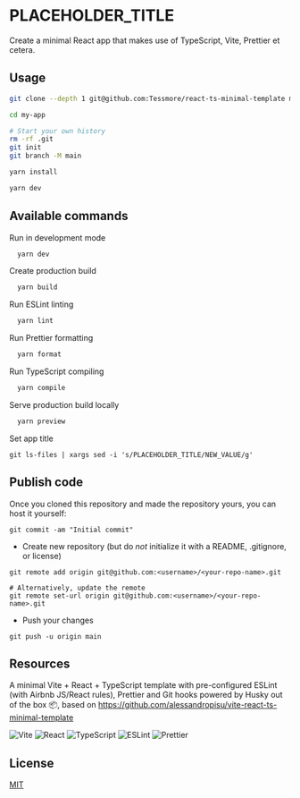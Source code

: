 # PLACEHOLDER_TITLE

Create a minimal React app that makes use of TypeScript, Vite, Prettier et cetera.

## Usage

```bash
git clone --depth 1 git@github.com:Tessmore/react-ts-minimal-template my-app

cd my-app

# Start your own history
rm -rf .git
git init
git branch -M main

yarn install

yarn dev
```

## Available commands

Run in development mode

```bash
  yarn dev
```

Create production build

```bash
  yarn build
```

Run ESLint linting

```bash
  yarn lint
```

Run Prettier formatting

```bash
  yarn format
```

Run TypeScript compiling

```bash
  yarn compile
```

Serve production build locally

```bash
  yarn preview
```

Set app title

```
git ls-files | xargs sed -i 's/PLACEHOLDER_TITLE/NEW_VALUE/g'
```

## Publish code

Once you cloned this repository and made the repository yours, you can host it yourself:

```
git commit -am "Initial commit"
```

- Create new repository (but do *not* initialize it with a README, .gitignore, or license)

```
git remote add origin git@github.com:<username>/<your-repo-name>.git

# Alternatively, update the remote
git remote set-url origin git@github.com:<username>/<your-repo-name>.git
```

- Push your changes

```
git push -u origin main
```

## Resources

A minimal Vite + React + TypeScript template with pre-configured ESLint (with Airbnb JS/React rules), Prettier and Git hooks powered by Husky out of the box 📦, based on https://github.com/alessandropisu/vite-react-ts-minimal-template

![Vite](https://img.shields.io/badge/Vite-B73BFE?style=for-the-badge&logo=vite&logoColor=FFD62E)
![React](https://img.shields.io/badge/React-20232A?style=for-the-badge&logo=react&logoColor=61DAFB)
![TypeScript](https://img.shields.io/badge/TypeScript-007ACC?style=for-the-badge&logo=typescript&logoColor=white)
![ESLint](https://img.shields.io/badge/eslint-3A33D1?style=for-the-badge&logo=eslint&logoColor=white)
![Prettier](https://img.shields.io/badge/prettier-1A2C34?style=for-the-badge&logo=prettier&logoColor=F7BA3E)


## License

[MIT](https://choosealicense.com/licenses/mit/)
